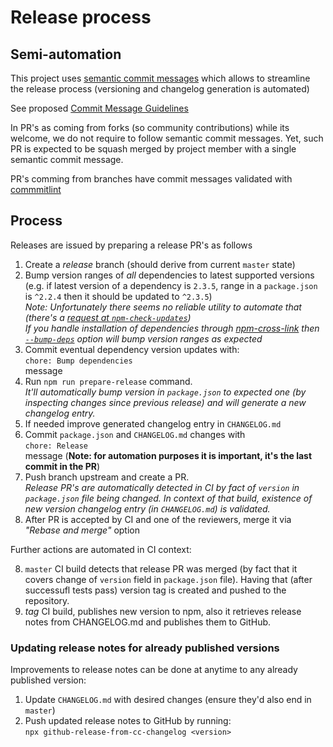 # Release process

## Semi-automation

This project uses [semantic commit messages](https://www.conventionalcommits.org/en/v1.0.0-beta.4/#summary) which allows to streamline the release process (versioning and changelog generation is automated)

See proposed [Commit Message Guidelines](https://docs.google.com/document/d/1hKUs3qt_aVp_PBI1UqvfaIqKma3jAJimEoGCRGGbOqs/edit#)

In PR's as coming from forks (so community contributions) while its welcome, we do not require to follow semantic commit messages. Yet, such PR is expected to be squash merged by project member with a single semantic commit message.

PR's comming from branches have commit messages validated with [commmitlint](https://commitlint.js.org/#/)

## Process

Releases are issued by preparing a release PR's as follows

1. Create a _release_ branch (should derive from current `master` state)
2. Bump version ranges of _all_ dependencies to latest supported versions (e.g. if latest version of a dependency is `2.3.5`, range in a `package.json` is `^2.2.4` then it should be updated to `^2.3.5`)  
   _Note: Unfortunately there seems no reliable utility to automate that (there's a [request at `npm-check-updates`](https://github.com/tjunnone/npm-check-updates/issues/581))  
   If you handle installation of dependencies through [npm-cross-link](https://github.com/medikoo/npm-cross-link#npm-cross-link) then [`--bump-deps`](https://github.com/medikoo/npm-cross-link#general-options) option will bump version ranges as expected_
3. Commit eventual dependency version updates with:  
   `chore: Bump dependencies`  
   message
4. Run `npm run prepare-release` command.  
   _It'll automatically bump version in `package.json` to expected one (by inspecting changes since previous release) and will generate a new changelog entry._
5. If needed improve generated changelog entry in `CHANGELOG.md`
6. Commit `package.json` and `CHANGELOG.md` changes with  
   `chore: Release`  
   message (__Note: for automation purposes it is important, it's the last commit in the PR__)
7. Push branch upstream and create a PR.  
   _Release PR's are automatically detected in CI by fact of `version` in `package.json` file being changed. In context of that build, existence of new version changelog entry (in `CHANGELOG.md`) is validated._
8. After PR is accepted by CI and one of the reviewers, merge it via _"Rebase and merge"_ option

Further actions are automated in CI context:

8. `master` CI build detects that release PR was merged (by fact that it covers change of `version` field in `package.json` file). Having that (after successufl tests pass) version tag is created and pushed to the repository.
9. _tag_ CI build, publishes new version to npm, also it retrieves release notes from CHANGELOG.md and publishes them to GitHub.

### Updating release notes for already published versions

Improvements to release notes can be done at anytime to any already published version:

1. Update `CHANGELOG.md` with desired changes (ensure they'd also end in `master`)
2. Push updated release notes to GitHub by running:  
   `npx github-release-from-cc-changelog <version>`
